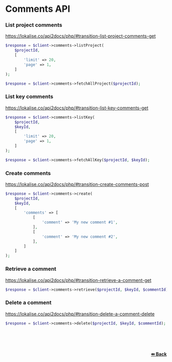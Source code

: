# Comments API

### List project comments
https://lokalise.co/api2docs/php/#transition-list-project-comments-get

```php
$response = $client->comments->listProject(
    $projectId,
    [
        'limit' => 20,
        'page' => 1,
    ]
);
```

```php
$response = $client->comments->fetchAllProject($projectId);
```

### List key comments
https://lokalise.co/api2docs/php/#transition-list-key-comments-get

```php
$response = $client->comments->listKey(
    $projectId,
    $keyId,
    [
        'limit' => 20,
        'page' => 1,
    ]
); 
```

```php
$response = $client->comments->fetchAllKey($projectId, $keyId); 
```

### Create comments
https://lokalise.co/api2docs/php/#transition-create-comments-post

```php
$response = $client->comments->create(
    $projectId,
    $keyId,
    [
        'comments' => [
            [
                'comment' => 'My new comment #1',
            ],
            [
                'comment' => 'My new comment #2',
            ],
        ]
    ]
);
```

### Retrieve a comment
https://lokalise.co/api2docs/php/#transition-retrieve-a-comment-get

```php
$response = $client->comments->retrieve($projectId, $keyId, $commentId);
```

### Delete a comment
https://lokalise.co/api2docs/php/#transition-delete-a-comment-delete

```php
$response = $client->comments->delete($projectId, $keyId, $commentId);
```

<br/><br/><br/>
<div align="right">
    <b><a href="/lokalise/php-lokalise-api/blob/master/README.md#request">⇚ Back</a></b>
</div>
<br/>
